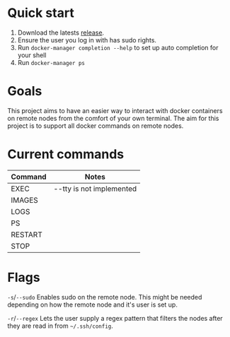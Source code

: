 # Quick start

1. Download the latests [release](https://github.com/MitchellBerend/docker-manager/releases).
2. Ensure the user you log in with has sudo rights.
3. Run `docker-manager completion --help` to set up auto completion for your
shell
4. Run `docker-manager ps`

# Goals
This project aims to have an easier way to interact with docker containers on
remote nodes from the comfort of your own terminal. The aim for this project is
to support all docker commands on remote nodes.


# Current commands


| Command  | Notes                    |
|----------|--------------------------|
| EXEC     | --tty is not implemented |
| IMAGES   |                          |
| LOGS     |                          |
| PS       |                          |
| RESTART  |                          |
| STOP     |                          |


# Flags

`-s`/`--sudo` Enables sudo on the remote node. This might be needed depending on
how the remote node and it's user is set up.

`-r`/`--regex` Lets the user supply a regex pattern that filters the nodes after
they are read in from `~/.ssh/config`.
